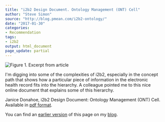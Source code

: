 ```yaml
---
title: "i2b2 Design Document. Ontology Management (ONT) Cell"
author: "Steve Simon"
source: "http://blog.pmean.com/i2b2-ontology/"
date: "2017-01-30"
categories:
- Recommendation
tags:
- i2b2
output: html_document
page_update: partial
---
```


![Figure 1. Excerpt from article](http://www.pmean.com/new-images/17/i2b2-ontology01.png)

<div class="notes">

I'm digging into some of the complexities of i2b2, especially in the
concept path that shows how a particular piece of information in the
electronic health record fits into the hierarchy. A colleague pointed me
to this nice online document that explains some of this
hierarchy.

Janice Donahoe, i2b2 Design Document: Ontology Management (ONT) Cell. Available in [pdf format][don1].

You can find an [earlier version][sim1] of this page on my [blog][sim2].

[sim1]: http://blog.pmean.com/i2b2-ontology/
[sim2]: http://blog.pmean.com

[don1]: https://www.i2b2.org/software/files/PDF/current/Ontology_Design.pdf

</div>

